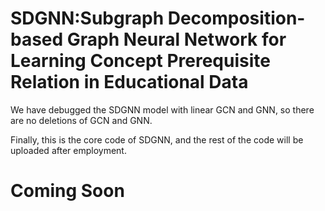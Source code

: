# SDGNN:Subgraph Decomposition-based Graph Neural Network for Learning Concept Prerequisite Relation in Educational Data

We have debugged the SDGNN model with linear GCN and GNN, so there are no deletions of GCN and GNN.

Finally, this is the core code of SDGNN, and the rest of the code will be uploaded after employment.

# Coming Soon
